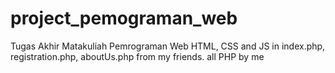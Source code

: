 # project_pemograman_web

Tugas Akhir Matakuliah Pemrograman Web
HTML, CSS and JS in index.php, registration.php, aboutUs.php from my friends. all PHP by me
